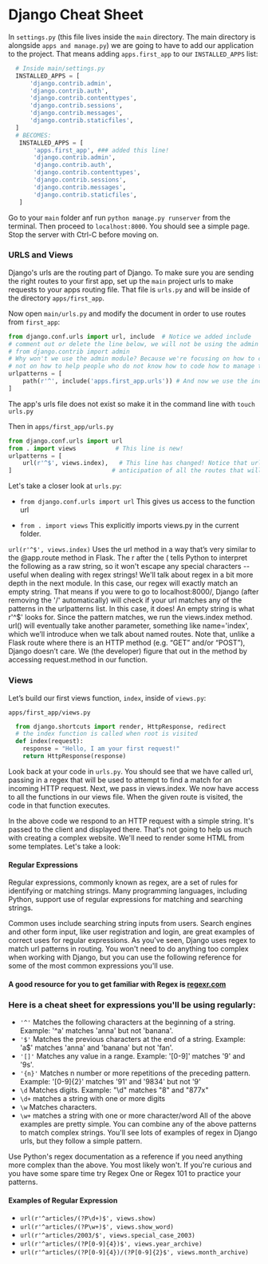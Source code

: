 # Django Cheat Sheet

In `settings.py` (this file lives inside the `main` directory. The main directory is alongside `apps and manage.py`) we are going to have to add our application to the project. That means adding `apps.first_app` to our `INSTALLED_APPS` list:

```python
  # Inside main/settings.py
  INSTALLED_APPS = [
      'django.contrib.admin',
      'django.contrib.auth',
      'django.contrib.contenttypes',
      'django.contrib.sessions',
      'django.contrib.messages',
      'django.contrib.staticfiles',
  ]
  # BECOMES:
   INSTALLED_APPS = [
       'apps.first_app', ### added this line!
       'django.contrib.admin',
       'django.contrib.auth',
       'django.contrib.contenttypes',
       'django.contrib.sessions',
       'django.contrib.messages',
       'django.contrib.staticfiles',
   ]
```
Go to your `main` folder anf run `python manage.py runserver` from the terminal. Then proceed to `localhost:8000`. You should see a simple page. Stop the server with Ctrl-C before moving on. 

### URLS and Views 

Django's urls are the routing part of Django. To make sure you are sending the right routes to your first app, set up the `main` project urls to make requests to your apps routing file. That file is `urls.py` and will be inside of the directory `apps/first_app`.

Now open `main/urls.py` and modify the document in order to use routes from `first_app`:

```python
from django.conf.urls import url, include  # Notice we added include  
# comment out or delete the line below, we will not be using the admin module
# from django.contrib import admin
# Why won't we use the admin module? Because we're focusing on how to code, 
# not on how to help people who do not know how to code how to manage the app.
urlpatterns = [
    path(r'^', include('apps.first_app.urls')) # And now we use the include function to pull in our first_app.urls...
]
```

The app's urls file does not exist so make it in the command line with `touch urls.py`

Then in `apps/first_app/urls.py`

```python
from django.conf.urls import url
from . import views           # This line is new!
urlpatterns = [
    url(r'^$', views.index),   # This line has changed! Notice that urlpatterns is a list, the comma is in
]                            # anticipation of all the routes that will be coming soon
```
Let's take a closer look at `urls.py`:

* `from django.conf.urls import url`
    This gives us access to the function url

* `from . import views`
    This explicitly imports views.py in the current folder.

`url(r'^$', views.index)`
Uses the url method in a way that’s very similar to the @app.route method in Flask. The r after the ( tells Python to interpret the following as a raw string, so it won't escape any special characters -- useful when dealing with regex strings! We'll talk about regex in a bit more depth in the next module.
In this case, our regex will exactly match an empty string. That means if you were to go to localhost:8000/, Django (after removing the '/' automatically) will check if your url matches any of the patterns in the urlpatterns list.
In this case, it does! An empty string is what r'^$' looks for. Since the pattern matches, we run the views.index method.
url() will eventually take another parameter, something like name='index', which we’ll introduce when we talk about named routes.
Note that, unlike a Flask route where there is an HTTP method (e.g. “GET” and/or “POST”), Django doesn’t care. We (the developer) figure that out in the method by accessing request.method in our function.

### Views
Let’s build our first views function, `index`, inside of `views.py`:

`apps/first_app/views.py`
```python
  from django.shortcuts import render, HttpResponse, redirect
  # the index function is called when root is visited
  def index(request):
    response = "Hello, I am your first request!"
    return HttpResponse(response)
```

Look back at your code in `urls.py`. You should see that we have called url, passing in a regex that will be used to attempt to find a match for an incoming HTTP request. Next, we pass in views.index. We now have access to all the functions in our views file. When the given route is visited, the code in that function executes.

In the above code we respond to an HTTP request with a simple string. It's passed to the client and displayed there. That's not going to help us much with creating a complex website. We'll need to render some HTML from some templates. Let's take a look:

#### Regular Expressions
Regular expressions, commonly known as regex, are a set of rules for identifying or matching strings. Many programming languages, including Python, support use of regular expressions for matching and searching strings.

Common uses include searching string inputs from users. Search engines and other form input, like user registration and login, are great examples of correct uses for regular expressions. As you've seen, Django uses regex to match url patterns in routing. You won't need to do anything too complex when working with Django, but you can use the following reference for some of the most common expressions you'll use.

#### A good resource for you to get familiar with Regex is [regexr.com](https://regexr.com)

### Here is a cheat sheet for expressions you'll be using regularly:

- `'^'` Matches the following characters at the beginning of a string. Example: '^a' matches 'anna' but not 'banana'.
- `'$'` Matches the previous characters at the end of a string. Example: 'a$' matches 'anna' and 'banana' but not 'fan'.
- `'[]'` Matches any value in a range. Example: '[0-9]' matches '9' and '9s'.
- `'{n}'` Matches n number or more repetitions of the preceding pattern. Example: '[0-9]{2}' matches '91' and '9834' but not '9'
- `\d` Matches digits.  Example: "\d" matches "8" and "877x"
- `\d+` matches a string with one or more digits
- `\w` Matches characters.
- `\w+` matches a string with one or more character/word
All of the above examples are pretty simple. You can combine any of the above patterns to match complex strings. You'll see lots of examples of regex in Django urls, but they follow a simple pattern.

Use Python's regex documentation as a reference if you need anything more complex than the above. You most likely won't. If you're curious and you have some spare time try Regex One or Regex 101 to practice your patterns.

#### Examples of Regular Expression
- `url(r'^articles/(?P\d+)$', views.show)`
- `url(r'^articles/(?P\w+)$', views.show_word)`
- `url(r'^articles/2003/$', views.special_case_2003)`
- `url(r'^articles/(?P[0-9]{4})$', views.year_archive)`
- `url(r'^articles/(?P[0-9]{4})/(?P[0-9]{2}$', views.month_archive)`